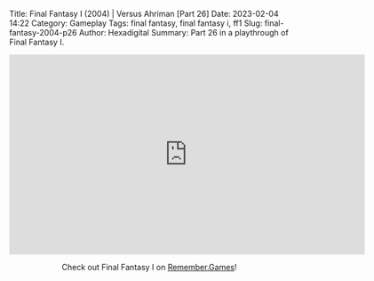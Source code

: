 Title: Final Fantasy I (2004) | Versus Ahriman [Part 26]
Date: 2023-02-04 14:22
Category: Gameplay
Tags: final fantasy,  final fantasy i,  ff1
Slug: final-fantasy-2004-p26
Author: Hexadigital
Summary: Part 26 in a playthrough of Final Fantasy I.

<center><iframe src="https://www.youtube.com/embed/fp2L7wNqvEE?feature=oembed" allow="accelerometer; autoplay; encrypted-media; gyroscope; picture-in-picture" width="640" height="360" frameborder="0"></iframe>

Check out Final Fantasy I on [Remember.Games](https://remember.games/game/6866/final-fantasy-i-ii-dawn-of-souls/)!</center>